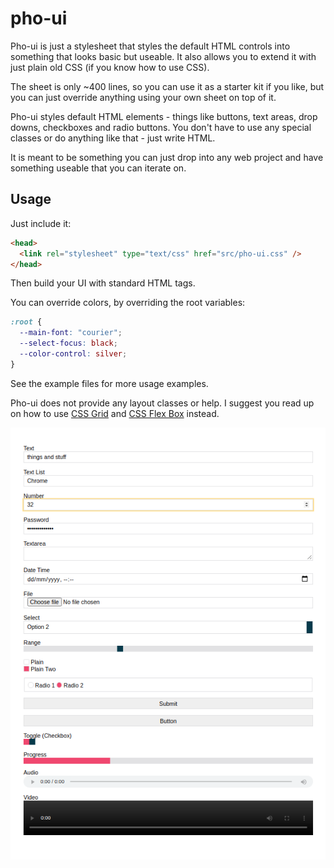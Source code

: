 # pho-ui

Pho-ui is just a stylesheet that styles the default HTML controls into something that looks basic but useable. It also allows you to extend it with just plain old CSS (if you know how to use CSS).

The sheet is only ~400 lines, so you can use it as a starter kit if you like, but you can just override anything using your own sheet on top of it.

Pho-ui styles default HTML elements - things like buttons, text areas, drop downs, checkboxes and radio buttons. You don't have to use any special classes or do anything like that - just write HTML.

It is meant to be something you can just drop into any web project and have something useable that you can iterate on.

## Usage

Just include it:

```html
<head>
  <link rel="stylesheet" type="text/css" href="src/pho-ui.css" />
</head>
```

Then build your UI with standard HTML tags.

You can override colors, by overriding the root variables:

```css
:root {
  --main-font: "courier";
  --select-focus: black;
  --color-control: silver;
}
```

See the example files for more usage examples.

Pho-ui does not provide any layout classes or help. I suggest you read up on how to use [CSS Grid](https://css-tricks.com/snippets/css/complete-guide-grid/) and [CSS Flex Box](https://css-tricks.com/snippets/css/a-guide-to-flexbox/) instead.

![screen shot](img/phoui.png)
